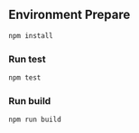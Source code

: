 ## Environment Prepare

```bash
npm install
```

### Run test

```bash
npm test
```

### Run build

```bash
npm run build
```


